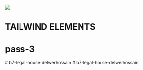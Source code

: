 <a href="https://mdbootstrap.com"><img src="https://mdbootstrap.com/img/Marketing/general/logo/medium/mdb-r.png"></a>

# TAILWIND ELEMENTS
# pass-3
#   b 7 - l e g a l - h o u s e - d e l w e r h o s s a i n  
 #   b 7 - l e g a l - h o u s e - d e l w e r h o s s a i n  
 